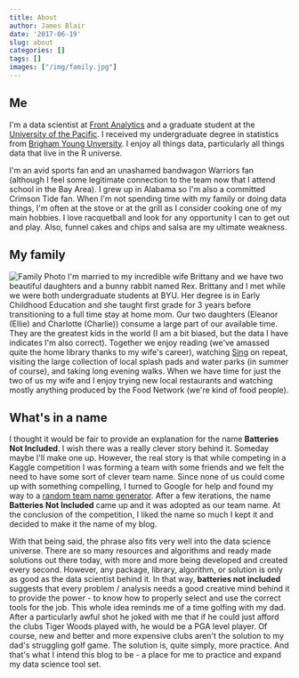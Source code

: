 ```yaml
---
title: About
author: James Blair
date: '2017-06-19'
slug: about
categories: []
tags: []
images: ["/img/family.jpg"]
---
```


## Me
I'm a data scientist at [Front Analytics](https://frontanalytics.com/) and a graduate student at the [University of the Pacific](http://www.pacific.edu/Academics/Schools-and-Colleges/School-of-Engineering-and-Computer-Science/Academics-/Graduate-Programs/MS-in-Data-Science.html). I received my undergraduate degree in statistics from [Brigham Young Unversity](http://statistics.byu.edu/). I enjoy all things data, particularly all things data that live in the R universe.

I'm an avid sports fan and an unashamed bandwagon Warriors fan (although I feel some legitimate connection to the team now that I attend school in the Bay Area). I grew up in Alabama so I'm also a committed Crimson Tide fan. When I'm not spending time with my family or doing data things, I'm often at the stove or at the grill as I consider cooking one of my main hobbies. I love racquetball and look for any opportunity I can to get out and play. Also, funnel cakes and chips and salsa are my ultimate weakness.

## My family
![Family Photo](/img/family.jpg)
I'm married to my incredible wife Brittany and we have two beautiful daughters and a bunny rabbit named Rex. Brittany and I met while we were both undergraduate students at BYU. Her degree is in Early Childhood Education and she taught first grade for 3 years before transitioning to a full time stay at home mom. Our two daughters (Eleanor (Ellie) and Charlotte (Charlie)) consume a large part of our available time. They are the greatest kids in the world (I am a bit biased, but the data I have indicates I'm also correct). Together we enjoy reading (we've amassed quite the home library thanks to my wife's career), watching [Sing](http://m.imdb.com/title/tt3470600/?ref_=m_ttfcd_tt) on repeat, visiting the large collection of local splash pads and water parks (in summer of course), and taking long evening walks. When we have time for just the two of us my wife and I enjoy trying new local restaurants and watching mostly anything produced by the Food Network (we're kind of food people).

## What's in a name
I thought it would be fair to provide an explanation for the name **Batteries Not Included**. I wish there was a really clever story behind it. Someday maybe I'll make one up. However, the real story is that while competing in a Kaggle competition I was forming a team with some friends and we felt the need to have some sort of clever team name. Since none of us could come up with something compelling, I turned to Google for help and found my way to a [random team name generator](http://www.teamnames.net/fantasy/random-team-name-generator). After a few iterations, the name **Batteries Not Included** came up and it was adopted as our team name. At the conclusion of the competition, I liked the name so much I kept it and decided to make it the name of my blog.

With that being said, the phrase also fits very well into the data science universe. There are so many resources and algorithms and ready made solutions out there today, with more and more being developed and created every second. However, any package, library, algorithm, or solution is only as good as the data scientist behind it. In that way, **batteries not included** suggests that every problem / analysis needs a good creative mind behind it to provide the power - to know how to properly select and use the correct tools for the job. This whole idea reminds me of a time golfing with my dad. After a particularly awful shot he joked with me that if he could just afford the clubs Tiger Woods played with, he would be a PGA level player. Of course, new and better and more expensive clubs aren't the solution to my dad's struggling golf game. The solution is, quite simply, more practice. And that's what I intend this blog to be - a place for me to practice and expand my data science tool set.